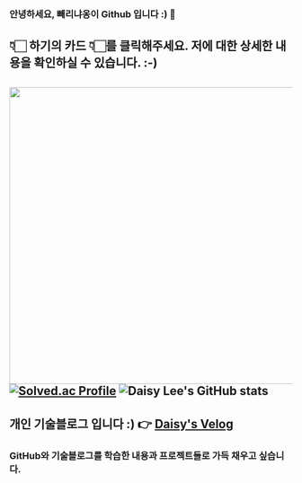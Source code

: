 ### 안녕하세요, 빼리냐옹이 Github 입니다 :) 👋

## 👇🏻 하기의 카드 👇🏻를 클릭해주세요. 저에 대한 상세한 내용을 확인하실 수 있습니다. :-)
<a href = "https://api.gitofolio.com/portfolio/2332/2336"><img src = "https://api.gitofolio.com/portfoliocard/svg/2336?color=egg" style="width:529.5px; height:auto; "/></a>
[![Solved.ac Profile](http://mazassumnida.wtf/api/v2/generate_badge?boj=leejy1373)](https://solved.ac/leejy1373/)
![Daisy Lee's GitHub stats](https://github-readme-stats.vercel.app/api?username=BBARRY-Lee&show_icons=true&theme=radical)
---
## 개인 기술블로그 입니다 :) 👉 [Daisy's Velog](https://velog.io/@leejy1373/series)
### GitHub와 기술블로그를 학습한 내용과 프로젝트들로 가득 채우고 싶습니다.

